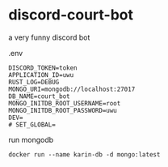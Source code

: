 # discord-court-bot
a very funny discord bot


.env
```
DISCORD_TOKEN=token
APPLICATION_ID=uwu
RUST_LOG=DEBUG
MONGO_URI=mongodb://localhost:27017
DB_NAME=court_bot
MONGO_INITDB_ROOT_USERNAME=root
MONGO_INITDB_ROOT_PASSWORD=uwu
DEV=
# SET_GLOBAL=
```

run mongodb
```shell
docker run --name karin-db -d mongo:latest
```